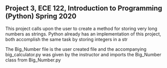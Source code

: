 ## Project 3, ECE 122, Introduction to Programming (Python) Spring 2020

This project calls upon the user to create a method for storing very long numbers as strings. Python already has an implementation of this project, both accomplish the same task by storing integers in a str

The Big_Number file is the user created file and the accompanying big_calculator.py was given by the instructor and imports the Big_Number class from Big_Number.py

